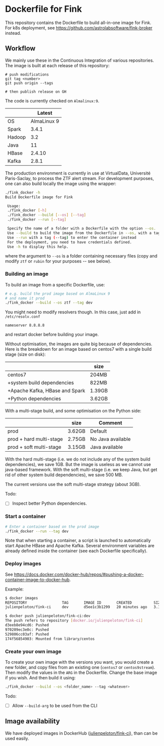 # Dockerfile for Fink

This repository contains the Dockerfile to build all-in-one image for Fink. For k8s deployment, see https://github.com/astrolabsoftware/fink-broker instead.

## Workflow

We mainly use these in the Continuous Integration of various repositories. The image is built at each release of this repository: 

```
# push modifications
git tag <number>
git push origin --tags

# then publish release on GH
```

The code is currently checked on `Almalinux:9`. 

| | Latest |
|-|-----|
| OS | AlmaLinux 9 |
| Spark | 3.4.1 |
| Hadoop | 3.2 |
| Java |11 |
| HBase | 2.4.10 |
| Kafka | 2.8.1 |

The production environment is currently in use at VirtualData, Université Paris-Saclay, to process the ZTF alert stream. For development purposes, one can also build locally the image using the wrapper:

```bash
./fink_docker -h
Build Dockerfile image for Fink

 Usage:
 ./fink_docker [-h]
 ./fink_docker --build [--os] [--tag]
 ./fink_docker --run [--tag]

 Specify the name of a folder with a Dockerfile with the option --os.
 Use --build to build the image from the Dockerfile in --os, with a tag (--tag).
 Use --run with a tag (--tag) to enter the container instead
 For the deployment, you need to have credentials defined.
 Use -h to display this help.
```

where the argument to `--os` is a folder containing necessary files (copy and modify `ztf` or `rubin` for your purposes -- see below).

### Building an image

To build an image from a specific Dockerfile, use:

```bash
# e.g. build the prod image based on AlmaLinux 9
# and name it prod
./fink_docker --build --os ztf --tag dev
```

You might need to modify resolvers though. In this case, just add in `/etc/resolv.conf`

```
nameserver 8.8.8.8
```

and restart docker before building your image.

Without optimisation, the images are quite big because of dependencies. Here is the breakdown for an image based on centos7 with a single build stage (size on disk):

|        | size |
|--------|------|
| centos7| 204MB|
| +system build dependencies|   822MB |
| +Apache Kafka, HBase and Spark|    1.39GB  |
| +Python dependencies|  3.62GB    |

With a multi-stage build, and some optimisation on the Python side:

|        | size | Comment |
|--------|------|---------|
| prod   |  3.62GB    | Default
| prod + hard multi-stage   |  2.75GB  | No Java available |
| prod + soft multi-stage   |  3.15GB  | Java available |

With the hard multi-stage (i.e. we do not include any of the system build dependencies), we save 1GB. But the image is useless as we cannot use java-based framework. With the soft multi-stage (i.e. we keep Java, but get rid of other system build dependencies), we save 500 MB.

The current versions use the soft multi-stage strategy (about 3GB).

Todo:
- [ ] Inspect better Python dependencies.

### Start a container

```bash
# Enter a container based on the prod image
./fink_docker --run --tag dev
```

Note that when starting a container, a script is launched to automatically start Apache HBase and Apache Kafka. Several environment variables are already defined inside the container (see each Dockerfile specifically).

### Deploy images

See https://docs.docker.com/docker-hub/repos/#pushing-a-docker-container-image-to-docker-hub.

Example:

```bash
$ docker images
REPOSITORY                TAG       IMAGE ID       CREATED          SIZE
julienpeloton/fink-ci     dev       d5ee1c3b1299   20 minutes ago   3.15GB

$ docker push julienpeloton/fink-ci:dev
The push refers to repository [docker.io/julienpeloton/fink-ci]
d3eeb8e94cd6: Pushed
970209ec3e0c: Pushed
529806cc03af: Pushed
174f56854903: Mounted from library/centos
```

### Create your own image

To create your own image with the versions you want, you would create a new folder, and copy files from an existing one (`centos7` or `centos9stream`). Then modify the values in the `ARG` in the Dockerfile. Change the base image if you wish. And then build it using:

```bash
./fink_docker --build --os <folder_name> --tag <whatever>
```

Todo:
- [ ] Allow `--build-arg` to be used from the CLI

## Image availability

We have deployed images in DockerHub ([julienpeloton/fink-ci](https://hub.docker.com/repository/docker/julienpeloton/fink-ci)), than can be used easily.
